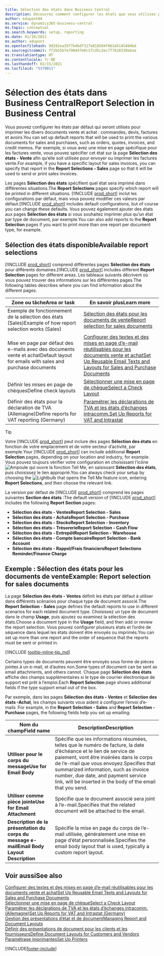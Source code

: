 ```yaml
---
title: Sélection des états dans Business Central
description: Découvrez comment configurer les états que vous utilisez pour imprimer différents types de documents dans Business Central.
author: edupont04
ms.service: dynamics365-business-central
ms.topic: conceptual
ms.search.keywords: setup, reporting
ms.date: 01/18/2021
ms.author: edupont
ms.openlocfilehash: 9d282ea35f7b4bdf317e818504f061d4145404bd
ms.sourcegitcommit: ff2b55b7e790447e0c1fcd5c2ec7f7610338ebaa
ms.translationtype: HT
ms.contentlocale: fr-BE
ms.lasthandoff: 02/15/2021
ms.locfileid: "5379011"
---
```

# <a name="report-selection-in-business-central"></a><span data-ttu-id="c357f-103">Sélection des états dans Business Central</span><span class="sxs-lookup"><span data-stu-id="c357f-103">Report Selection in Business Central</span></span>

<span data-ttu-id="c357f-104">Vous pouvez configurer les états par défaut qui seront utilisés pour imprimer les divers documents vente et achat : commandes, devis, factures et avoirs.</span><span class="sxs-lookup"><span data-stu-id="c357f-104">You can set up default reports that will be used to print the various documents for sales and purchases, such as orders, quotes, invoices, and credit memos.</span></span> <span data-ttu-id="c357f-105">Par exemple, si vous avez une mise en page spécifique pour les factures vente, vous pouvez spécifier cet état sur la page **Sélection des états - Vente** afin qu’elle soit utilisée pour envoyer ou imprimer les factures vente.</span><span class="sxs-lookup"><span data-stu-id="c357f-105">For example, if you have a specific layout for sales invoices, you can specify that report in the **Report Selections - Sales** page so that it will be used to send or print sales invoices.</span></span>  

<span data-ttu-id="c357f-106">Les pages **Sélection des états** spécifient quel état sera imprimé dans différentes situations.</span><span class="sxs-lookup"><span data-stu-id="c357f-106">The **Report Selections** pages specify which report will be printed in different situations.</span></span> <span data-ttu-id="c357f-107">[!INCLUDE [prod_short](includes/prod_short.md)] inclut les configurations par défaut, mais vous pouvez modifier ces valeurs par défaut.</span><span class="sxs-lookup"><span data-stu-id="c357f-107">[!INCLUDE [prod_short](includes/prod_short.md)] includes default configurations, but of course you can change these defaults.</span></span> <span data-ttu-id="c357f-108">Vous pouvez également ajouter des états aux pages **Sélection des états** si vous souhaitez imprimer plus qu’un état par type de document, par exemple.</span><span class="sxs-lookup"><span data-stu-id="c357f-108">You can also add reports to the **Report Selection** pages if you want to print more than one report per document type, for example.</span></span>  

## <a name="available-report-selections"></a><span data-ttu-id="c357f-109">Sélection des états disponible</span><span class="sxs-lookup"><span data-stu-id="c357f-109">Available report selections</span></span>

<span data-ttu-id="c357f-110">[!INCLUDE [prod_short](includes/prod_short.md)] comprend différentes pages **Sélection des états** pour différents domaines.</span><span class="sxs-lookup"><span data-stu-id="c357f-110">[!INCLUDE [prod_short](includes/prod_short.md)] includes different **Report Selection** pages for different areas.</span></span> <span data-ttu-id="c357f-111">Les tableaux suivants décrivent où vous pouvez trouver des informations sur les différentes pages.</span><span class="sxs-lookup"><span data-stu-id="c357f-111">The following tables describes where you can find information about the different pages.</span></span>  

|<span data-ttu-id="c357f-112">Zone ou tâche</span><span class="sxs-lookup"><span data-stu-id="c357f-112">Area or task</span></span>  |<span data-ttu-id="c357f-113">En savoir plus</span><span class="sxs-lookup"><span data-stu-id="c357f-113">Learn more</span></span>|
|--------------|----------|
|<span data-ttu-id="c357f-114">Exemple de fonctionnement de la sélection des états (Sales)</span><span class="sxs-lookup"><span data-stu-id="c357f-114">Example of how report selection works (Sales)</span></span>|[<span data-ttu-id="c357f-115">Sélection des états pour les documents de vente</span><span class="sxs-lookup"><span data-stu-id="c357f-115">Report selection for sales documents</span></span>](#example-report-selection-for-sales-documents)|
|<span data-ttu-id="c357f-116">Mise en page par défaut des e-mails avec des documents vente et achat</span><span class="sxs-lookup"><span data-stu-id="c357f-116">Default layout for emails with sales and purchase documents</span></span>  |[<span data-ttu-id="c357f-117">Configurer des textes et des mises en page d’e-mail réutilisables pour les documents vente et achat</span><span class="sxs-lookup"><span data-stu-id="c357f-117">Set Up Reusable Email Texts and Layouts for Sales and Purchase Documents</span></span>](admin-how-setup-email.md#set-up-reusable-email-texts-and-layouts-for-sales-and-purchase-documents) |
|<span data-ttu-id="c357f-118">Définir les mises en page de chèques</span><span class="sxs-lookup"><span data-stu-id="c357f-118">Define check layouts</span></span>     |[<span data-ttu-id="c357f-119">Sélectionner une mise en page de chèque</span><span class="sxs-lookup"><span data-stu-id="c357f-119">Select a Check Layout</span></span>](finance-how-define-check-layouts.md) |
|<span data-ttu-id="c357f-120">Définir des états pour la déclaration de TVA (Allemagne)</span><span class="sxs-lookup"><span data-stu-id="c357f-120">Define reports for VAT reporting (Germany)</span></span>|[<span data-ttu-id="c357f-121">Paramétrer les déclarations de TVA et les états d’échanges intracomm.</span><span class="sxs-lookup"><span data-stu-id="c357f-121">Set Up Reports for VAT and Intrastat</span></span>](LocalFunctionality/Germany/how-to-set-up-reports-for-vat-and-intrastat.md) |

> [!TIP]
> <span data-ttu-id="c357f-122">Votre [!INCLUDE [prod_short](includes/prod_short.md)] peut inclure des pages **Sélection des états** en fonction de votre emplacement et de votre secteur d’activité, par exemple.</span><span class="sxs-lookup"><span data-stu-id="c357f-122">Your [!INCLUDE [prod_short](includes/prod_short.md)] can include additional **Report Selection** pages, depending on your location and industry, for example.</span></span> <span data-ttu-id="c357f-123">Vous pouvez toujours vérifier votre configuration en choisissant l’icône ![Ampoule qui ouvre la fonction Tell Me](media/ui-search/search_small.png "Dites-moi ce que vous voulez faire"), en saisissant **Sélection des états**, puis choisissez le lien approprié.</span><span class="sxs-lookup"><span data-stu-id="c357f-123">You can always check your setup by choosing the ![Lightbulb that opens the Tell Me feature](media/ui-search/search_small.png "Tell me what you want to do") icon, entering **Report Selections**, and then choose the relevant link.</span></span>

<span data-ttu-id="c357f-124">La version par défaut de [!INCLUDE [prod_short](includes/prod_short.md)] comprend les pages suivantes **Section des états** :</span><span class="sxs-lookup"><span data-stu-id="c357f-124">The default version of [!INCLUDE [prod_short](includes/prod_short.md)] includes the following **Report Section** pages:</span></span>

* <span data-ttu-id="c357f-125">**Sélection des états - Ventes**</span><span class="sxs-lookup"><span data-stu-id="c357f-125">**Report Selection - Sales**</span></span>  
* <span data-ttu-id="c357f-126">**Sélection des états - Achats**</span><span class="sxs-lookup"><span data-stu-id="c357f-126">**Report Selection - Purchase**</span></span>  
* <span data-ttu-id="c357f-127">**Sélection des états - Stocks**</span><span class="sxs-lookup"><span data-stu-id="c357f-127">**Report Selection - Inventory**</span></span>  
* <span data-ttu-id="c357f-128">**Sélection des états - Trésorerie**</span><span class="sxs-lookup"><span data-stu-id="c357f-128">**Report Selection - Cash Flow**</span></span>  
* <span data-ttu-id="c357f-129">**Sélection des états - Entrepôt**</span><span class="sxs-lookup"><span data-stu-id="c357f-129">**Report Selection - Warehouse**</span></span>  
* <span data-ttu-id="c357f-130">**Sélection des états - Compte bancaire**</span><span class="sxs-lookup"><span data-stu-id="c357f-130">**Report Selection - Bank Account**</span></span>  
* <span data-ttu-id="c357f-131">**Sélection des états - Rappel/Frais financiers**</span><span class="sxs-lookup"><span data-stu-id="c357f-131">**Report Selections Reminder/Finance Charge**</span></span>  

## <a name="example-report-selection-for-sales-documents"></a><span data-ttu-id="c357f-132">Exemple : Sélection des états pour les documents de vente</span><span class="sxs-lookup"><span data-stu-id="c357f-132">Example: Report selection for sales documents</span></span>

<span data-ttu-id="c357f-133">La page **Sélection des états - Ventes** définit les états par défaut à utiliser dans différents scénarios pour chaque type de document associé.</span><span class="sxs-lookup"><span data-stu-id="c357f-133">The **Report Selection - Sales** page defines the default reports to use in different scenarios for each related document type.</span></span> <span data-ttu-id="c357f-134">Choisissez un type de document dans le champ **Usage**, puis ajoutez ou examinez la sélection des états.</span><span class="sxs-lookup"><span data-stu-id="c357f-134">Choose a document type in the **Usage** field, and then add or review the report selection.</span></span> <span data-ttu-id="c357f-135">Vous pouvez configurer plusieurs états et l’ordre de séquence dans lequel les états doivent être envoyés ou imprimés.</span><span class="sxs-lookup"><span data-stu-id="c357f-135">You can set up more than one report and the order of sequence that the reports must be sent or printed in.</span></span>  

[!INCLUDE [tooltip-inline-tip_md](includes/tooltip-inline-tip_md.md)]

<span data-ttu-id="c357f-136">Certains types de documents peuvent être envoyés sous forme de pièces jointes à un e-mail, et d’autres non.</span><span class="sxs-lookup"><span data-stu-id="c357f-136">Some types of document can be sent as email attachments, and others cannot.</span></span> <span data-ttu-id="c357f-137">Chaque page **Sélection des états** affiche des champs supplémentaires si le type de courrier électronique de support est prêt à l’emploi.</span><span class="sxs-lookup"><span data-stu-id="c357f-137">Each **Report Selection** page shows additional fields if the type support email out of the box.</span></span>  

<span data-ttu-id="c357f-138">Par exemple, dans les pages **Sélection des états - Ventes** et **Sélection des états -Achat**, les champs suivants vous aident à configurer l’envoi d’e-mails :</span><span class="sxs-lookup"><span data-stu-id="c357f-138">For example, in the **Report Selection - Sales** and **Report Selection - Purchase** pages, the following fields help you set up emailing:</span></span>

|<span data-ttu-id="c357f-139">Nom du champ</span><span class="sxs-lookup"><span data-stu-id="c357f-139">Field name</span></span> |<span data-ttu-id="c357f-140">Description</span><span class="sxs-lookup"><span data-stu-id="c357f-140">Description</span></span>  |
|-----------|-------------|
|<span data-ttu-id="c357f-141">**Utiliser pour le corps du message**</span><span class="sxs-lookup"><span data-stu-id="c357f-141">**Use for Email Body**</span></span>| <span data-ttu-id="c357f-142">Spécifie que les informations résumées, telles que le numéro de facture, la date d’échéance et le lien de service de paiement, vont être insérées dans le corps de l’e-mail que vous envoyez.</span><span class="sxs-lookup"><span data-stu-id="c357f-142">Specifies that summarized information, such as invoice number, due date, and payment service link, will be inserted in the body of the email that you send.</span></span>        |
|<span data-ttu-id="c357f-143">**Utiliser comme pièce jointe**</span><span class="sxs-lookup"><span data-stu-id="c357f-143">**Use for Email Attachment**</span></span>| <span data-ttu-id="c357f-144">Spécifie que le document associé sera joint à l’e-mail.</span><span class="sxs-lookup"><span data-stu-id="c357f-144">Specifies that the related document will be attached to the email.</span></span>|
|<span data-ttu-id="c357f-145">**Description de la présentation du corps du message e-mail**</span><span class="sxs-lookup"><span data-stu-id="c357f-145">**Email Body Layout Description**</span></span>|<span data-ttu-id="c357f-146">Spécifie la mise en page du corps de l’e-mail utilisée, généralement une mise en page d’état personnalisée.</span><span class="sxs-lookup"><span data-stu-id="c357f-146">Specifies the email body layout that is used, typically a custom report layout.</span></span> |

## <a name="see-also"></a><span data-ttu-id="c357f-147">Voir aussi</span><span class="sxs-lookup"><span data-stu-id="c357f-147">See also</span></span>

[<span data-ttu-id="c357f-148">Configurer des textes et des mises en page d’e-mail réutilisables pour les documents vente et achat</span><span class="sxs-lookup"><span data-stu-id="c357f-148">Set Up Reusable Email Texts and Layouts for Sales and Purchase Documents</span></span>](admin-how-setup-email.md#set-up-reusable-email-texts-and-layouts-for-sales-and-purchase-documents)  
[<span data-ttu-id="c357f-149">Sélectionner une mise en page de chèque</span><span class="sxs-lookup"><span data-stu-id="c357f-149">Select a Check Layout</span></span>](finance-how-define-check-layouts.md)  
[<span data-ttu-id="c357f-150">Paramétrer les déclarations de TVA et les états d’échanges intracomm. (Allemagne)</span><span class="sxs-lookup"><span data-stu-id="c357f-150">Set Up Reports for VAT and Intrastat (Germany)</span></span>](LocalFunctionality/Germany/how-to-set-up-reports-for-vat-and-intrastat.md)  
[<span data-ttu-id="c357f-151">Gestion des présentations d’état et de document</span><span class="sxs-lookup"><span data-stu-id="c357f-151">Managing Report and Document Layouts</span></span>](ui-manage-report-layouts.md)  
[<span data-ttu-id="c357f-152">Définir des présentations de document pour les clients et les fournisseurs</span><span class="sxs-lookup"><span data-stu-id="c357f-152">Define Document Layouts for Customers and Vendors</span></span>](ui-define-customer-vendor-document-layouts.md)  
[<span data-ttu-id="c357f-153">Paramétrage imprimantes</span><span class="sxs-lookup"><span data-stu-id="c357f-153">Set Up Printers</span></span>](ui-specify-printer-selection-reports.md)  


[!INCLUDE[footer-include](includes/footer-banner.md)]